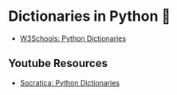 # Dictionaries in Python 📖

- [W3Schools: Python Dictionaries](https://www.w3schools.com/python/python_dictionaries.asp)


## Youtube Resources

- [Socratica: Python Dictionaries](https://www.youtube.com/watch?v=XCcpzWs-CI4&list=PLi01XoE8jYohWFPpC17Z-wWhPOSuh8Er-&index=15 )